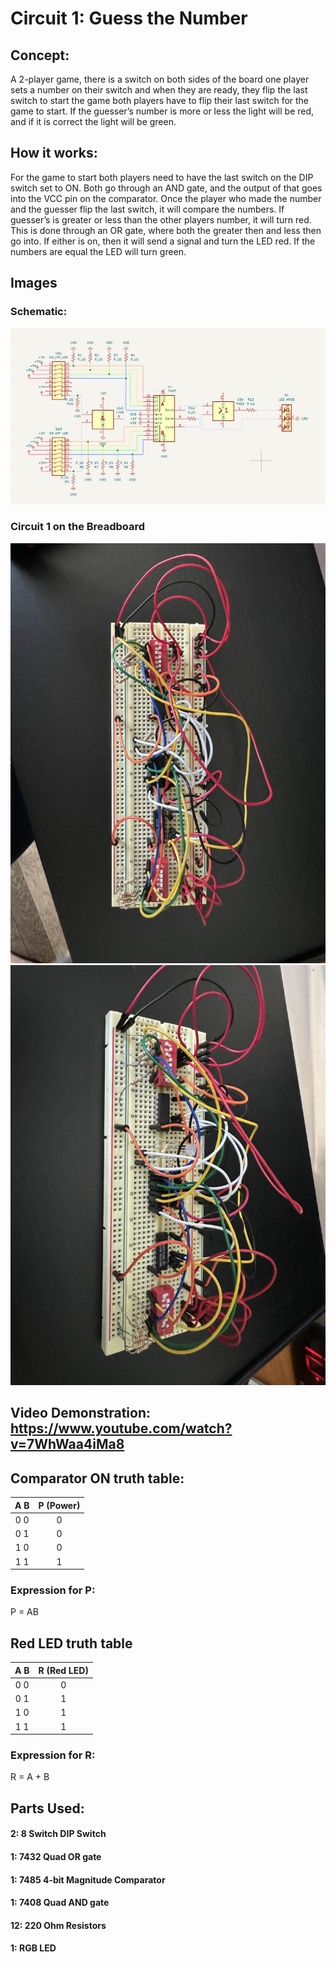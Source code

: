 # Circuit 1: Guess the Number
## Concept:
A 2-player game, there is a switch on both sides of the board one player sets a number on their switch and when they are ready, they flip the last switch to start the game both players have to flip their last switch for the game to start. If the guesser’s number is more or less the light will be red, and if it is correct the light will be green.
## How it works:
For the game to start both players need to have the last switch on the DIP switch set to ON. Both go through an AND gate, and the output of that goes into the VCC pin on the comparator. Once the player who made the number and the guesser flip the last switch, it will compare the numbers. If guesser’s is greater or less than the other players number, it will turn red. This is done through an OR gate, where both the greater then and less then go into. If either is on, then it will send a signal and turn the LED red. If the numbers are equal the LED will turn green.

## Images
### Schematic:
![Circuit_1_Schematic](Circuit_1_Schematic.png)
### Circuit 1 on the Breadboard
![First Picture](Circuit_1_built_1.jpg)
![Second Picture](Circuit_1_built_2.jpg)

## Video Demonstration: https://www.youtube.com/watch?v=7WhWaa4iMa8

## Comparator ON truth table:		  
| A B |	P (Power) |	 
| :-: | :-------: |
| 0 0 |	0		      |               
| 0 1 |	0		      |               
| 1 0 |	0		      |              
| 1 1 |	1		      |

### Expression for P:
P = AB

## Red LED truth table
| A B	| R (Red LED) | 
| :-: | :---------: |
| 0 0	| 0           |
| 0 1	| 1           |
| 1 0	| 1           |
| 1 1	| 1           |

### Expression for R:
R = A + B 

## Parts Used:
#### 2: 8 Switch DIP Switch
#### 1: 7432 Quad OR gate
#### 1: 7485 4-bit Magnitude Comparator
#### 1: 7408 Quad AND gate
#### 12: 220 Ohm Resistors
#### 1: RGB LED



